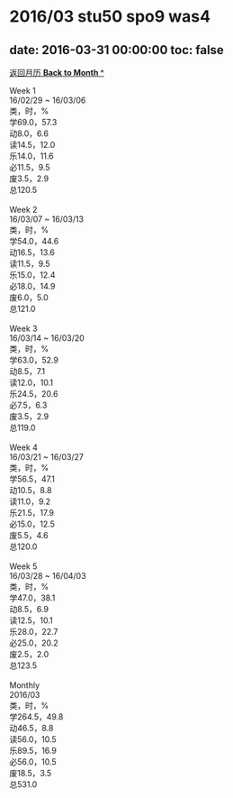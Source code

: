 # 2016/03 stu50 spo9 was4

date: 2016-03-31 00:00:00
toc: false
---
[返回月历 **Back to Month ^**](/lifelogs/2016/03/index.md)
<br/><div>Week 1</div><div>16/02/29 ~ 16/03/06</div><div>类，时，%</div><div>学69.0，57.3</div><div>动8.0，6.6</div><div>读14.5，12.0</div><div>乐14.0，11.6</div><div>必11.5，9.5</div><div>废3.5，2.9</div><div>总120.5</div><div><br/></div><div>Week 2</div><div>16/03/07 ~ 16/03/13</div><div>类，时，%</div><div>学54.0，44.6</div><div>动16.5，13.6</div><div>读11.5，9.5</div><div>乐15.0，12.4</div><div>必18.0，14.9</div><div>废6.0，5.0</div><div>总121.0</div><div><br/></div><div>Week 3</div><div>16/03/14 ~ 16/03/20</div><div>类，时，%</div><div>学63.0，52.9</div><div>动8.5，7.1</div><div>读12.0，10.1</div><div>乐24.5，20.6</div><div>必7.5，6.3</div><div>废3.5，2.9</div><div>总119.0</div><div><br/></div><div>Week 4</div><div>16/03/21 ~ 16/03/27</div><div>类，时，%</div><div>学56.5，47.1</div><div>动10.5，8.8</div><div>读11.0，9.2</div><div>乐21.5，17.9</div><div>必15.0，12.5</div><div>废5.5，4.6</div><div>总120.0</div><div><br/></div><div>Week 5</div><div>16/03/28 ~ 16/04/03</div><div>类，时，%</div><div>学47.0，38.1</div><div>动8.5，6.9</div><div>读12.5，10.1</div><div>乐28.0，22.7</div><div>必25.0，20.2</div><div>废2.5，2.0</div><div>总123.5</div><div><br/></div><div>Monthly</div><div>2016/03</div><div>类，时，%</div><div>学264.5，49.8</div><div>动46.5，8.8</div><div>读56.0，10.5</div><div>乐89.5，16.9</div><div>必56.0，10.5</div><div>废18.5，3.5</div><div>总531.0</div>
